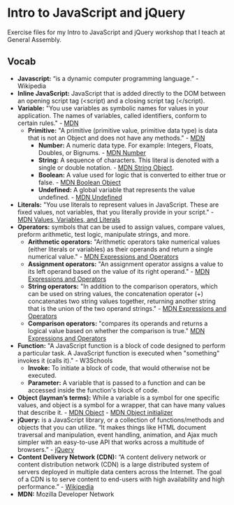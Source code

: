 # Intro to JavaScript and jQuery
Exercise files for my Intro to JavaScript and jQuery workshop that I teach at General Assembly.

## Vocab

* **Javascript:** “is a dynamic computer programming language.” - Wikipedia
* **Inline JavaScript:** JavaScript that is added directly to the DOM between an opening script tag (<script) and a closing script tag (</script).
* **Variable:** "You use variables as symbolic names for values in your application. The names of variables, called identifiers, conform to certain rules." - [MDN](https://developer.mozilla.org/en-US/docs/Web/JavaScript)
  * **Primitive:** "A primitive (primitive value, primitive data type) is data that is not an Object and does not have any methods." - [MDN](https://developer.mozilla.org/en-US/docs/Web/JavaScript)
    * **Number:** A numeric data type. For example: Integers, Floats, Doubles, or Bignums. - [MDN Number](https://developer.mozilla.org/en-US/docs/Glossary/Number)
    * **String:** A sequence of characters. This literal is denoted with a single or double notation. - [MDN String Object](https://developer.mozilla.org/en-US/docs/Web/JavaScript/Reference/Global_Objects/String).
    * **Boolean:** A value used for logic that is converted to either true or false. - [MDN Boolean Object](https://developer.mozilla.org/en-US/docs/Web/JavaScript/Reference/Global_Objects/Boolean)
    * **Undefined:** A global variable that represents the value undefined. - [MDN Undefined](https://developer.mozilla.org/en-US/docs/Web/JavaScript/Reference/Global_Objects/undefined)
* **Literals:** "You use literals to represent values in JavaScript. These are fixed values, not variables, that you literally provide in your script." - [MDN Values, Variables, and Literals](https://developer.mozilla.org/en-US/docs/Web/JavaScript/Guide/Values,_variables,_and_literals)
* **Operators:** symbols that can be used to assign values, compare values, preform arithmetic, test logic, manipulate strings, and more.
  * **Arithmetic operators:** "Arithmetic operators take numerical values (either literals or variables) as their operands and return a single numerical value." - [MDN Expressions and Operators](https://developer.mozilla.org/en-US/docs/Web/JavaScript/Guide/Expressions_and_Operators#Arithmetic_operators)
  * **Assignment operators:** "An assignment operator assigns a value to its left operand based on the value of its right operand." - [MDN Expressions and Operators](https://developer.mozilla.org/en-US/docs/Web/JavaScript/Guide/Expressions_and_Operators#Assignment_operators)
  * **String operators:** "In addition to the comparison operators, which can be used on string values, the concatenation operator (+) concatenates two string values together, returning another string that is the union of the two operand strings." - [MDN Expressions and Operators](https://developer.mozilla.org/en-US/docs/Web/JavaScript/Guide/Expressions_and_Operators#String_operators)
  * **Comparison operators:** "compares its operands and returns a logical value based on whether the comparison is true." [MDN Expressions and Operators](https://developer.mozilla.org/en-US/docs/Web/JavaScript/Guide/Expressions_and_Operators#Comparison_operators)
* **Function:** "A JavaScript function is a block of code designed to perform a particular task. A JavaScript function is executed when "something" invokes it (calls it)." - W3Schools
  * **Invoke:** To initiate a block of code, that would otherwise not be executed.
  * **Parameter:** A variable that is passed to a function and can be accessed inside the function's block of code.
* **Object (layman’s terms):** While a variable is a symbol for one specific values, and object is a symbol for a wrapper, that can have many values that describe it. - [MDN Object](https://developer.mozilla.org/en-US/docs/Web/JavaScript/Reference/Global_Objects/Object) - [MDN Object initializer](https://developer.mozilla.org/en-US/docs/Web/JavaScript/Reference/Operators/Object_initializer)
* **jQuery:** is a JavaScript library, or a collection of functions/methods and objects that you can utilize. “It makes things like HTML document traversal and manipulation, event handling, animation, and Ajax much simpler with an easy-to-use API that works across a multitude of browsers.” - [jQuery](http://jquery.com/)
* **Content Delivery Network (CDN):** “A content delivery network or content distribution network (CDN) is a large distributed system of servers deployed in multiple data centers across the Internet. The goal of a CDN is to serve content to end-users with high availability and high performance.” - [Wikipedia](http://en.wikipedia.org/wiki/Content_delivery_network)
* **MDN:** Mozilla Developer Network

